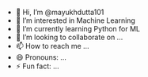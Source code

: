- 👋 Hi, I’m @mayukhdutta101
- 👀 I’m interested in Machine Learning
- 🌱 I’m currently learning Python for ML
- 💞️ I’m looking to collaborate on ...
- 📫 How to reach me ...
- 😄 Pronouns: ...
- ⚡ Fun fact: ...

<!---
mayukhdutta101/mayukhdutta101 is a ✨ special ✨ repository because its `README.md` (this file) appears on your GitHub profile.
You can click the Preview link to take a look at your changes.
--->
